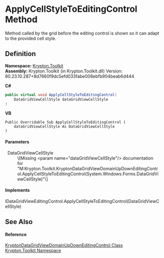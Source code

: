 # ApplyCellStyleToEditingControl Method


Method called by the grid before the editing control is shown so it can adapt to the provided cell style.



## Definition
**Namespace:** <a href="79d2eac2-21f4-54ff-7552-b20c33c30600.md">Krypton.Toolkit</a>  
**Assembly:** Krypton.Toolkit (in Krypton.Toolkit.dll) Version: 80.23.10.287+8d7660f9dc5efd033fabe008ebfb904beab6d444

**C#**
``` C#
public virtual void ApplyCellStyleToEditingControl(
	DataGridViewCellStyle dataGridViewCellStyle
)
```
**VB**
``` VB
Public Overridable Sub ApplyCellStyleToEditingControl ( 
	dataGridViewCellStyle As DataGridViewCellStyle
)
```



#### Parameters
<dl><dt>  DataGridViewCellStyle</dt><dd>\[Missing &lt;param name="dataGridViewCellStyle"/&gt; documentation for "M:Krypton.Toolkit.KryptonDataGridViewDomainUpDownEditingControl.ApplyCellStyleToEditingControl(System.Windows.Forms.DataGridViewCellStyle)"\]</dd></dl>

#### Implements
IDataGridViewEditingControl.ApplyCellStyleToEditingControl(DataGridViewCellStyle)  


## See Also


#### Reference
<a href="460147c0-1f7c-e923-e3d2-eb287df58813.md">KryptonDataGridViewDomainUpDownEditingControl Class</a>  
<a href="79d2eac2-21f4-54ff-7552-b20c33c30600.md">Krypton.Toolkit Namespace</a>  
